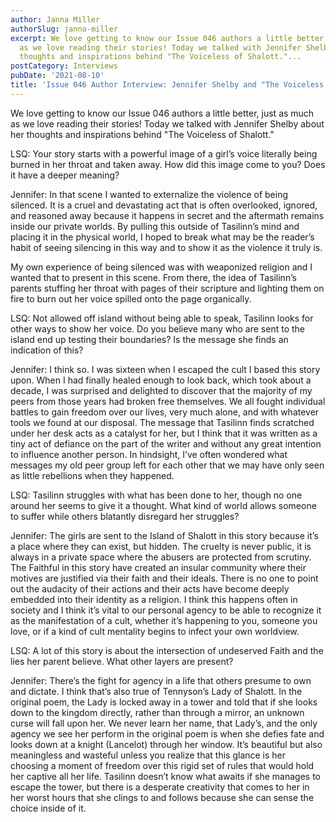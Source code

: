 ```yaml
---
author: Janna Miller
authorSlug: janna-miller
excerpt: We love getting to know our Issue 046 authors a little better, just as much
  as we love reading their stories! Today we talked with Jennifer Shelby about her
  thoughts and inspirations behind "The Voiceless of Shalott."...
postCategory: Interviews
pubDate: '2021-08-10'
title: 'Issue 046 Author Interview: Jennifer Shelby and "The Voiceless of Shalott"'
---
```

We love getting to know our Issue 046 authors a little better, just as much as we love reading their stories! Today we talked with Jennifer Shelby about her thoughts and inspirations behind "The Voiceless of Shalott."

LSQ: Your story starts with a powerful image of a girl’s voice literally being burned in her throat and taken away. How did this image come to you? Does it have a deeper meaning?

Jennifer: In that scene I wanted to externalize the violence of being silenced. It is a cruel and devastating act that is often overlooked, ignored, and reasoned away because it happens in secret and the aftermath remains inside our private worlds. By pulling this outside of Tasilinn’s mind and placing it in the physical world, I hoped to break what may be the reader’s habit of seeing silencing in this way and to show it as the violence it truly is.

My own experience of being silenced was with weaponized religion and I wanted that to present in this scene. From there, the idea of Tasilinn’s parents stuffing her throat with pages of their scripture and lighting them on fire to burn out her voice spilled onto the page organically.

LSQ: Not allowed off island without being able to speak, Tasilinn looks for other ways to show her voice. Do you believe many who are sent to the island end up testing their boundaries? Is the message she finds an indication of this?

Jennifer: I think so. I was sixteen when I escaped the cult I based this story upon. When I had finally healed enough to look back, which took about a decade, I was surprised and delighted to discover that the majority of my peers from those years had broken free themselves. We all fought individual battles to gain freedom over our lives, very much alone, and with whatever tools we found at our disposal. The message that Tasilinn finds scratched under her desk acts as a catalyst for her, but I think that it was written as a tiny act of defiance on the part of the writer and without any great intention to influence another person. In hindsight, I’ve often wondered what messages my old peer group left for each other that we may have only seen as little rebellions when they happened.

LSQ: Tasilinn struggles with what has been done to her, though no one around her seems to give it a thought. What kind of world allows someone to suffer while others blatantly disregard her struggles?

Jennifer: The girls are sent to the Island of Shalott in this story because it’s a place where they can exist, but hidden. The cruelty is never public, it is always in a private space where the abusers are protected from scrutiny. The Faithful in this story have created an insular community where their motives are justified via their faith and their ideals. There is no one to point out the audacity of their actions and their acts have become deeply embedded into their identity as a religion. I think this happens often in society and I think it’s vital to our personal agency to be able to recognize it as the manifestation of a cult, whether it’s happening to you, someone you love, or if a kind of cult mentality begins to infect your own worldview.

LSQ: A lot of this story is about the intersection of undeserved Faith and the lies her parent believe. What other layers are present?

Jennifer: There’s the fight for agency in a life that others presume to own and dictate. I think that’s also true of Tennyson’s Lady of Shalott. In the original poem, the Lady is locked away in a tower and told that if she looks down to the kingdom directly, rather than through a mirror, an unknown curse will fall upon her. We never learn her name, that Lady’s, and the only agency we see her perform in the original poem is when she defies fate and looks down at a knight (Lancelot) through her window. It’s beautiful but also meaningless and wasteful unless you realize that this glance is her choosing a moment of freedom over this rigid set of rules that would hold her captive all her life. Tasilinn doesn’t know what awaits if she manages to escape the tower, but there is a desperate creativity that comes to her in her worst hours that she clings to and follows because she can sense the choice inside of it.